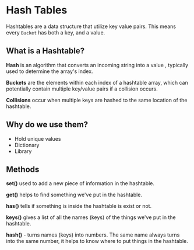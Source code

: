 # Hash Tables

Hashtables are a data structure that utilize key value pairs. This means every `Bucket` has both a key, and a value.

## What is a Hashtable?

**Hash** is an algorithm that converts an incoming string into a value , typically used to determine the array's index.

**Buckets** are the elements within each index of a hashtable array, which can potentially contain multiple key/value pairs if a collision occurs.

**Collisions** occur when multiple keys are hashed to the same location of the hashtable.

## Why do we use them?

- Hold unique values
- Dictionary
- Library

## Methods

**set()**  used to add a new piece of information in the hashtable.

**get()**  helps to find something we've put in the hashtable.

**has()**  tells if something is inside the hashtable is exist or not.

**keys()**  gives a list of all the names (keys) of the things we've put in the hashtable.

**hash()** - turns names (keys) into numbers. The same name always turns into the same number, it helps to know where to put things in the hashtable.

